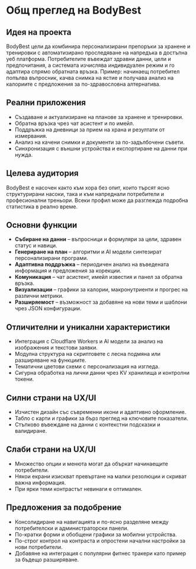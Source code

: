 # Общ преглед на BodyBest

## Идея на проекта
BodyBest цели да комбинира персонализирани препоръки за хранене и тренировки с автоматизирано проследяване на напредъка в достъпна уеб платформа. Потребителите въвеждат здравни данни, цели и предпочитания, а системата изчислява индивидуален режим и го адаптира спрямо обратната връзка.
Пример: начинаещ потребител попълва въпросник, качва снимка на ястие и получава анализ на калориите с предложения за по-здравословна алтернатива.

## Реални приложения
- Създаване и актуализиране на планове за хранене и тренировки.
- Обратна връзка чрез чат асистент и по имейл.
- Поддръжка на дневници за прием на храна и резултати от измервания.
- Анализ на качени снимки и документи за по-задълбочени съвети.
- Синхронизация с външни устройства и експортиране на данни при нужда.

## Целева аудитория
BodyBest е насочен както към хора без опит, които търсят ясно структурирани насоки, така и към напреднали потребители и професионални треньори. Всеки профил може да разглежда подробна статистика в реално време.

## Основни функции
- **Събиране на данни** – въпросници и формуляри за цели, здравен статус и навици.
- **Генериране на план** – алгоритми и AI модели синтезират персонализирани програми.
- **Адаптивна поддръжка** – периодичен анализ на въведената информация и предложения за корекции.
- **Комуникация** – чат асистент, имейл известия и панел за обратна връзка.
- **Визуализации** – графики за калории, макронутриенти и прогрес на различни метрики.
- **Разширяемост** – възможност за добавяне на нови теми и шаблони чрез JSON конфигурации.

## Отличителни и уникални характеристики
- Интеграция с Cloudflare Workers и AI модели за анализ на изображения и текстови заявки.
- Модулна структура на скриптовете с лесна подмяна или разширяване на функциите.
- Тематични цветови схеми с персонализация на изгледа.
- Сигурна обработка на лични данни чрез KV хранилища и контролни токени.

## Силни страни на UX/UI
- Изчистен дизайн със съвременни икони и адаптивно оформление.
- Табло с карти и графики за бърз преглед на ключовите показатели.
- Стъпково въвеждане на данни с контекстни подсказки и валидиране.

## Слаби страни на UX/UI
- Множество опции и менюта могат да объркат начинаещите потребители.
- Някои екрани изискват превъртане на малки резолюции и скриват важна информация.
- При ярки теми контрастът невинаги е оптимален.

## Предложения за подобрение
- Консолидиране на навигацията и по-ясно разделяне между потребителски и администраторски панели.
- По-кратки форми и обобщени графики за мобилни устройства.
- По-строг контрол на контраста и опростени начални настройки за нови потребители.
- Добавяне на интеграция с популярни фитнес тракери като пример за бъдещо разширяване.
